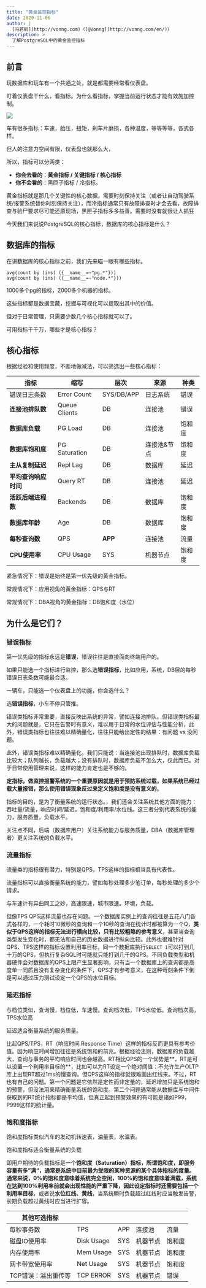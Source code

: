 ```yaml
---
title: "黄金监控指标"
date: 2020-11-06
author: |
  [冯若航](http://vonng.com)（[@Vonng](http://vonng.com/en/)）
description: >
  了解PostgreSQL中的黄金监控指标
---
```




## 前言

玩数据库和玩车有一个共通之处，就是都需要经常看仪表盘。

盯着仪表盘干什么，看指标。为什么看指标，掌握当前运行状态才能有效施加控制。

![](/img/blog/golden-metrics-car.jpeg)

车有很多指标：车速，胎压，扭矩，刹车片磨损，各种温度，等等等等，各式各样。

但人的注意力空间有限，仪表盘也就那么大，

所以，指标可以分两类：

* **你会去看的**：**黄金指标 / 关键指标 / 核心指标**
* **你不会看的**：黑匣子指标 / 冷指标。

黄金指标就是那几个关键性的核心数据，需要时刻保持关注（或者让自动驾驶系统/报警系统替你时刻保持关注），而冷指标通常只有故障排查时才会去看，故障排查与验尸要求尽可能还原现场，黑匣子指标多多益善。需要时没有就很让人抓狂



今天我们来说说PostgreSQL的核心指标，数据库的核心指标是什么？



## 数据库的指标

在讲数据库的核心指标之前，我们先来瞄一眼有哪些指标。

```
avg(count by (ins) ({__name__=~"pg.*"}))
avg(count by (ins) ({__name__=~"node.*"}))
```

1000多个pg的指标，2000多个机器的指标。

这些指标都是数据宝藏，挖掘与可视化可以提取出其中的价值。

但对于日常管理，只需要少数几个核心指标就可以了。

可用指标千千万，哪些才是核心指标？



## 核心指标

根据经验和使用频度，不断地做减法，可以筛选出一些核心指标：

| 指标                 | 缩写          | 层次       | 来源        | 种类   |
| -------------------- | ------------- | ---------- | ----------- | ------ |
| 错误日志条数         | Error Count   | SYS/DB/APP | 日志系统    | 错误   |
| **连接池排队数**     | Queue Clients | DB         | 连接池      | 错误   |
| **数据库负载**       | PG Load       | DB         | 连接池      | 饱和度 |
| **数据库饱和度**     | PG Saturation | DB         | 连接池&节点 | 饱和度 |
| **主从复制延迟**     | Repl Lag      | DB         | 数据库      | 延迟   |
| **平均查询响应时间** | Query RT      | DB         | 连接池      | 延迟   |
| **活跃后端进程数**   | Backends      | DB         | 数据库      | 饱和度 |
| **数据库年龄**       | Age           | DB         | 数据库      | 饱和度 |
| **每秒查询数**       | QPS           | **APP**    | 连接池      | 流量   |
| **CPU使用率**        | CPU Usage     | SYS        | 机器节点    | 饱和度 |

紧急情况下：错误是始终是第一优先级的黄金指标。

常规情况下：应用视角的黄金指标：QPS与RT

常规情况下：DBA视角的黄金指标：DB饱和度（水位）



## 为什么是它们？

### **错误指标**

第一优先级的指标永远是**错误**，错误往往是直接面向终端用户的。

如果只能选一个指标进行监控，那么选**错误指标**，比如应用，系统，DB层的每秒错误日志条数可能最合适。

一辆车，只能选一个仪表盘上的功能，你会选什么？

选**错误指标**，小车不停只管推。





错误类指标非常重要，直接反映出系统的异常，譬如连接池排队。但错误类指标最大的问题就是，它只在告警时有意义，难以用于日常的水位评估与性能分析，此外，错误类指标也往往难以精确量化，往往只能给出定性的结果：有问题 vs 没问题。

此外，错误类指标难以精确量化。我们只能说：当连接池出现排队时，数据库负载比较大；队列越长，负载越大；没有排队时，数据库负载不怎么大，仅此而已。对于日常使用管理来说，这样的能力肯定也是不够的。

**定指标，做监控报警系统的一个重要原因就是用于预防系统过载，如果系统已经过载大量报错，那么使用错误现象反过来定义饱和度是没有意义的**。

指标的目的，是为了衡量系统的运行状态。，我们还会关注系统其他方面的能力：吞吐量/流量，响应时间/延迟，饱和度/利用率/水位线。这三者分别代表系统的能力，服务质量，负载水平。

关注点不同，后端（数据库用户）关注系统能力与服务质量，DBA（数据库管理者）更关注系统的负载水平。



### **流量指标**

流量类的指标很有潜力，特别是QPS，TPS这样的指标相当具有代表性。

流量指标可以直接衡量系统的能力，譬如每秒处理多少笔订单，每秒处理的多少个请求。

 与车速计有异曲同工之妙，高速限速，城市限速。环境，负载。

但像TPS QPS这样流量也存在问题。一个数据库实例上的查询往往是五花八门各式各样的，一个耗时10微秒的查询和一个10秒的查询在统计时都被算为一个Q，**类似于QPS这样的指标无法进行横向比较，只有比较粗略的参考意义**，甚至当查询类型发生变化时，都无法和自己的历史数据进行纵向比较。此外也很难针对QPS、TPS这样的指标设置利用率目标，同一个数据库执行`SELECT 1`可以打到几十万的QPS，但执行复杂SQL时可能就只能打到几千的QPS。不同负载类型和机器硬件会对数据库的QPS上限产生显著影响，只有当一个数据库上的查询都是高度单一同质且没有复杂变化的条件下，QPS才有参考意义，在这种苛刻条件下倒是可以通过压力测试设定一个QPS的水位目标。



### **延迟指标**

与档位类似，查询慢，档位低，车速慢。查询档次低，TPS水位低。查询档次高，TPS水位高

延迟适合衡量系统的服务质量。

比起QPS/TPS，RT（响应时间 Response Time）这样的指标反而更具有参考价值。因为响应时间增加往往是系统饱和的前兆。根据经验法则，数据库的负载越大，查询与事务的平均响应时间也会越高。RT相比QPS的一个优势是**，RT是可以设置一个利用率目标的**，比如可以为RT设定一个绝对阈值：不允许生产OLTP库上出现RT超过1ms的慢查询。但QPS这样的指标就很难画出红线来。不过，RT也有自己的问题。第一个问题是它依然是定性而非定量的，延迟增加只是系统饱和的预警，但没法用来精确衡量系统的饱和度。第二个问题通常能从数据库与中间件获取到的RT统计指标都是平均值，但真正起到预警效果的有可能是诸如P99，P999这样的统计量。



### **饱和度指标**

饱和度指标类似汽车的发动机转速表，油量表，水温表。

饱和度指标适合衡量系统的负载

即用户期待的负载指标是一个**饱和度（Saturation）**指标，所谓饱和度，即服务容量有多”满“，通常是系统中目前最为受限的某种资源的某个具体指标的度量。通常来说，0%的饱和度意味着系统完全空闲，100%的饱和度意味着满载，系统在达到100%利用率前就会出现性能的严重下降，因此设定指标时还需要包括一个**利用率目标**，或者说**水位红线、黄线**，当系统瞬时负载超过红线时应当触发告警，长期负载超过黄线时应当进行扩容。

| **其他可选指标**    |            |      |          |        |
| ------------------- | ---------- | ---- | -------- | ------ |
| 每秒事务数          | TPS        | APP  | 连接池   | 流量   |
| 磁盘IO使用率        | Disk Usage | SYS  | 机器节点 | 饱和度 |
| 内存使用率          | Mem Usage  | SYS  | 机器节点 | 饱和度 |
| 网卡带宽使用率      | Net Usage  | SYS  | 机器节点 | 饱和度 |
| TCP错误：溢出重传等 | TCP ERROR  | SYS  | 机器节点 | 错误   |


